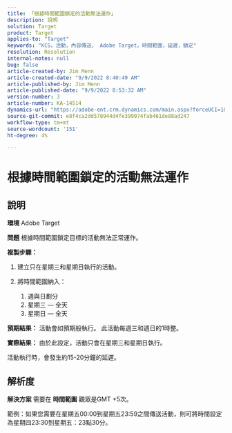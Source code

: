 ```yaml
---
title: 「根據時間範圍鎖定的活動無法運作」
description: 說明
solution: Target
product: Target
applies-to: "Target"
keywords: "KCS，活動，內容傳送， Adobe Target，時間範圍，延遲，鎖定"
resolution: Resolution
internal-notes: null
bug: false
article-created-by: Jim Menn
article-created-date: "9/9/2022 8:40:49 AM"
article-published-by: Jim Menn
article-published-date: "9/9/2022 8:53:32 AM"
version-number: 3
article-number: KA-14514
dynamics-url: "https://adobe-ent.crm.dynamics.com/main.aspx?forceUCI=1&pagetype=entityrecord&etn=knowledgearticle&id=18e1a81a-1b30-ed11-9db1-0022480866ad"
source-git-commit: e8f4ca2dd578944d4fe399074fab461de88ad247
workflow-type: tm+mt
source-wordcount: '151'
ht-degree: 4%

---
```


# 根據時間範圍鎖定的活動無法運作

## 說明


<b>環境</b>
Adobe Target

<b>問題</b>
根據時間範圍鎖定目標的活動無法正常運作。

<b>複製步驟：</b>

1. 建立只在星期三和星期日執行的活動。
2. 將時間範圍納入：

   1. 週與日劃分
   2. 星期三 — 全天
   3. 星期日 — 全天




<b>預期結果：</b>
活動會如預期般執行。 此活動每週三和週日的1時整。

<b>實際結果：</b>
由於此設定，活動只會在星期三和星期日執行。

活動執行時，會發生約15-20分鐘的延遲。


## 解析度


<b>解決方案</b>
需要在 <b>時間範圍</b> 觀眾是GMT +5次。

範例：如果您需要在星期五00:00到星期五23:59之間傳送活動，則可將時間設定為星期四23:30到星期五：23點30分。


